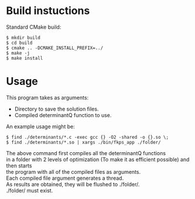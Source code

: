 # Build instuctions
Standard CMake build:

```
$ mkdir build
$ cd build
$ cmake .. -DCMAKE_INSTALL_PREFIX=../
$ make -j
$ make install
```

# Usage
This program takes as arguments:
 - Directory to save the solution files.
 - Compiled determinantQ function to use.

 An example usage might be:
 ```
$ find ./determinants/*.c -exec gcc {} -O2 -shared -o {}.so \;
$ find ./determinants/*.so | xargs ./bin/fkps_app ./folder/
 ```

The above command first compiles all the determinantQ functions  
in a folder with 2 levels of optimization (To make it as efficient possible) and then starts  
the program with all of the compiled files as arguments.  
Each compiled file argument generates a thread.  
As results are obtained, they will be flushed to ./folder/.  
./folder/ must exist.